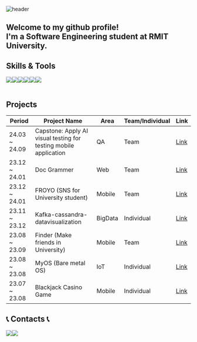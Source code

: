 ![header](https://capsule-render.vercel.app/api?type=venom&color=gradient&customColorList=20&height=300&section=header&text=I%20am%20jaeheon.&fontSize=90&fontColor=000000&stroke=b678c4&strokeWidth=1)

## Welcome to my github profile!<br> I'm a Software Engineering student at RMIT University.

## Skills & Tools
<div style="display:flex; flex-direction:row;">
    <img src="https://img.shields.io/badge/C++-00599C?style=for-the-badge&logo=cplusplus&logoColor=white"/>
    <img src="https://img.shields.io/badge/JAVA-007396?style=for-the-badge&logo=java&logoColor=white">
    <img src="https://img.shields.io/badge/Android-3DDC84?style=for-the-badge&logo=Android&logoColor=white"/>
    <img src="https://img.shields.io/badge/ios-000000?style=for-the-badge&logo=ios&logoColor=white"/>
    <img src="https://img.shields.io/badge/visualstudiocode-007ACC?style=for-the-badge&logo=visualstudiocode&logoColor=white"/>
    <img src="https://img.shields.io/badge/github-181717?style=for-the-badge&logo=github&logoColor=white">
</div><br>

## Projects

| Period        | Project Name                                     | Area     | Team/Individual | Link      |
| ------------- | ------------------------------------------------ | -------- | --------------- | --------- |
| 24.03 ~ 24.09 | Capstone: Apply AI visual testing for testing mobile application |  QA | Team            | [Link](https://github.com/jjheon0614/Capstone-Jenkins-file)          |
| 23.12 ~ 24.01 | Doc Grammer                     |  Web | Team            | [Link](https://github.com/jjheon0614/Doc-Grammer) |
| 23.12 ~ 24.01 | FROYO (SNS for University student)                     |  Mobile | Team            | [Link](https://github.com/jjheon0614/Froyo) |
| 23.11 ~ 23.12 | Kafka-cassandra-datavisualization                      |  BigData |Individual      | [Link](https://github.com/jjheon0614/kafka-cassandra-dataVisualization) |
| 23.08 ~ 23.09 | Finder (Make friends in University)                    |  Mobile |Team            | [Link](https://github.com/jjheon0614/Finder) |
| 23.08 ~ 23.08 | MyOS (Bare metal OS)                    | IoT | Individual            | [Link](https://github.com/jjheon0614/MyOS) |
| 23.07 ~ 23.08 | Blackjack Casino Game                                  |  Mobile | Individual      | [Link](https://github.com/jjheon0614/Blackjack-Casino) |

## 📞 Contacts 📞
<div style="display:flex; flex-direction:row;">
    <a href="https://www.instagram.com/wogjs_00/">
        <img src="https://img.shields.io/badge/Instagram-E4405F?style=for-the-badge&logo=Instagram&logoColor=white"> 
    </a>
    <a href="mailto:jjheon0614@gmail.com">
        <img src="https://img.shields.io/badge/Gmail-EA4335?style=for-the-badge&logo=Gmail&logoColor=white"> 
    </a>
</div><br>
